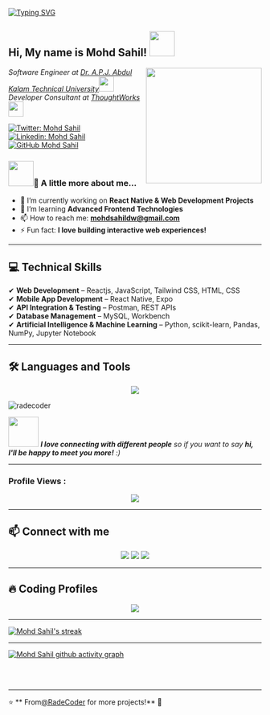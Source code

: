 <!-- Typing SVG              -->

[![Typing SVG](https://readme-typing-svg.herokuapp.com?font=Poppins&weight=600&duration=5001&align=center&pause=1100&color=0000FF&center=true&width=1035&lines=Reactjs++Developer;Web+Developer;Frontend+Developer;Ai+Enthusiast)](https://git.io/typing-svg)
<h2> Hi, My name is Mohd Sahil! <img src="https://media.giphy.com/media/mGcNjsfWAjY5AEZNw6/giphy.gif" width="50"></h2>
<img align='right' src="https://media.giphy.com/media/ieyl9zmCjO4b4t6qoY/giphy.gif" width="230">
<p><em>Software Engineer at <a href="http://www.unb.br">Dr. A.P.J. Abdul Kalam Technical University</a><img src="https://media.giphy.com/media/fYSnHlufseco8Fh93Z/giphy.gif" width="30"></br>Developer Consultant at <a href="https://www.thoughtworks.com">ThoughtWorks</a><img src="https://media.giphy.com/media/WUlplcMpOCEmTGBtBW/giphy.gif" width="30"> 
</em></p>

[![Twitter: Mohd Sahil](https://img.shields.io/badge/Twitter-%231DA1F2.svg?style=for-the-badge&logo=twitter)](https://twitter.com/radecoding)
[![Linkedin: Mohd Sahil](https://img.shields.io/badge/-MohdSahil-blue?style=flat-square&logo=Linkedin&logoColor=white&link=https://www.linkedin.com/in/radecoder/)](https://www.linkedin.com/in/radecoder/)
[![GitHub Mohd Sahil](https://img.shields.io/github/followers/thaiane?label=follow&style=social)](https://github.com/radecoder)


### <img src="https://media.giphy.com/media/VgCDAzcKvsR6OM0uWg/giphy.gif" width="50">🚀 A little more about me...  
<!--## 🚀 About Me  -->
- 🔭 I’m currently working on **React Native & Web Development Projects**  
- 🌱 I’m learning **Advanced Frontend Technologies**    
- 📫 How to reach me: **mohdsahildw@gmail.com**  
- ⚡ Fun fact: **I love building interactive web experiences!**  

---

## 💻 Technical Skills  

✔ **Web Development** – Reactjs, JavaScript, Tailwind CSS, HTML, CSS  
✔ **Mobile App Development** – React Native, Expo  
✔ **API Integration & Testing** – Postman, REST APIs  
✔ **Database Management** – MySQL, Workbench  
✔ **Artificial Intelligence & Machine Learning** – Python, scikit-learn, Pandas, NumPy, Jupyter Notebook

---

## 🛠️ Languages and Tools  
<p align="center">
  <img src="https://skillicons.dev/icons?i=html,css,js,react,bootstrap,postman,mysql,git,github" />
</p>


<p><img align="center" src="https://github-readme-stats.vercel.app/api/top-langs?username=radecoder&show_icons=true&locale=en&layout=compact" alt="radecoder" />
</p>
<!--<p>&nbsp;<img align="center" src="https://github-readme-stats.vercel.app/api?username=radecoder&show_icons=true&locale=en" alt="radecoder" /></p> -->



<!--```javascript
const sahil = {
  name: "Mohd Sahil",
  role: "Frontend Developer | React Native Enthusiast",
  pronouns: "he/him",
  skills: {
    frontend: ["React Native", "JavaScript", "HTML", "CSS", "Tailwind CSS"],
    backend: ["Java", "Spring Boot"],
    databases: ["MySQL"],
    tools: ["Postman", "Expo", "Git", "MySQL Workbench"]
  },
  projects: ["School Management App", "Breast Cancer Prediction System"],
  currentlyLearning: ["Tailwind CSS", "React Native Components"],
  funFact: "Loves turning UI ideas into smooth mobile experiences ⚡",
  challenge: "Working on real-world projects and leveling up daily!"
} -->



<img src="https://media.giphy.com/media/LnQjpWaON8nhr21vNW/giphy.gif" width="60"> <em><b>I love connecting with different people</b> so if you want to say <b>hi, I'll be happy to meet you more!</b> :)</em>




 <!-- <h1 align="center">Hi 👋, I'm Mohd Sahil</h1 -->
                                         


 <!--<img align="right" src="https://github.com/radecoder/github-stats-transparent/blob/output/generated/overview.svg"  width="400">-->
<!--        <h3 align="center">A passionate Frontend Developer and AI Enthusiast</h3>     -->


---

### Profile Views :
<p align="center">
   <img src="https://profile-counter.glitch.me/radecoder/count.svg" />
</p>


<!-- <br>

<p align="left"> <a href="https://github.com/ryo-ma/github-profile-trophy"><img src="https://github-profile-trophy.vercel.app/?username=radecoder" alt="radeoder" /></a> 
</p> -->

---
## 📫 Connect with me  
<p align="center">
  <a href="https://www.linkedin.com/in/radecoder"><img src="https://img.shields.io/badge/LinkedIn-blue?style=for-the-badge&logo=linkedin" /></a>
  <a href="https://twitter.com/radecoding"><img src="https://img.shields.io/badge/Twitter-%231DA1F2.svg?style=for-the-badge&logo=twitter&logoColor=white" /></a>
  <a href="mailto:mohdsahildw@gmail.com"><img src="https://img.shields.io/badge/Gmail-red?style=for-the-badge&logo=gmail&logoColor=white" /></a>
</p> 

---

## 🔥 Coding Profiles  
<p align="center">
<!--   <a href="https://leetcode.com/yourusername"><img src="https://img.shields.io/badge/Leetcode-orange?style=for-the-badge&logo=leetcode" /></a> -->
  <a href="https://www.codechef.com/users/radecoder"><img src="https://img.shields.io/badge/CodeChef-brown?style=for-the-badge&logo=codechef" /></a>
<!--   <a href="https://codeforces.com/profile/yourusername"><img src="https://img.shields.io/badge/Codeforces-blue?style=for-the-badge&logo=codeforces" /></a> -->
</p>

---

<!--Streak-->
 <p >
  <a href="https://github.com/DenverCoder1/github-readme-streak-stats">
    <img title="Streak Stats 🔥" alt="Mohd Sahil's streak" src="https://github-readme-streak-stats.herokuapp.com/?user=radecoder&theme=black-ice&hide_border=true&stroke=0000&background=060A0CD0&card_width=1100"/>
  </a>
</p>

---

[![Mohd Sahil github activity graph](https://github-readme-activity-graph.vercel.app/graph?username=radecoder&bg_color=ffffff&color=080808&line=0a81ff&point=403d3d&area=true&hide_border=true)](https://github.com/ashutosh00710/github-readme-activity-graph)

<br/>
<br/>

---

⭐ ** From[@RadeCoder](https://github.com/radecoder) for more projects!** 🚀
